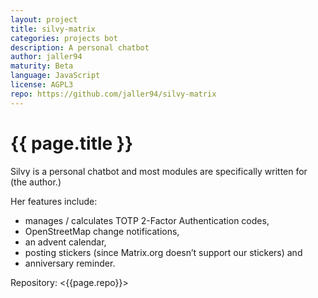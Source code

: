 ```yaml
---
layout: project
title: silvy-matrix
categories: projects bot
description: A personal chatbot
author: jaller94
maturity: Beta
language: JavaScript
license: AGPL3
repo: https://github.com/jaller94/silvy-matrix
---
```


# {{ page.title }}
Silvy is a personal chatbot and most modules are specifically written for (the author.)

Her features include:

* manages / calculates TOTP 2-Factor Authentication codes,
* OpenStreetMap change notifications,
* an advent calendar,
* posting stickers (since Matrix.org doesn’t support our stickers) and
* anniversary reminder.

Repository: <{{page.repo}}>
